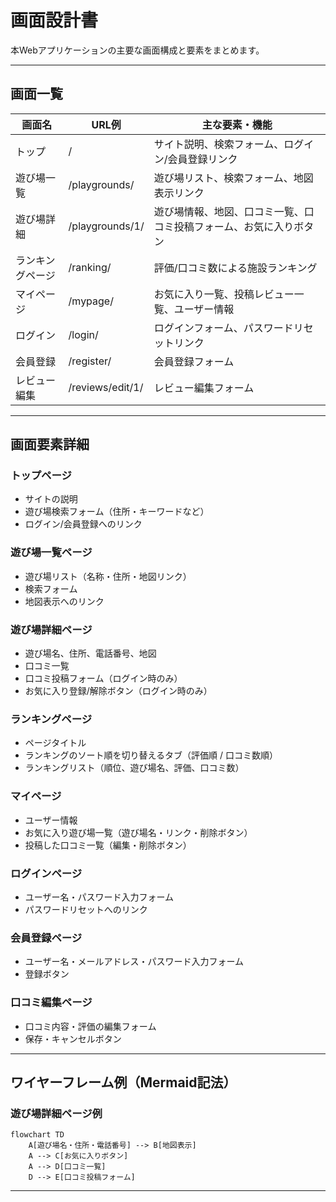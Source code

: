 # 画面設計書

本Webアプリケーションの主要な画面構成と要素をまとめます。

---

## 画面一覧

| 画面名         | URL例                | 主な要素・機能                       |
|----------------|----------------------|--------------------------------------|
| トップ         | /                    | サイト説明、検索フォーム、ログイン/会員登録リンク |
| 遊び場一覧       | /playgrounds/        | 遊び場リスト、検索フォーム、地図表示リンク         |
| 遊び場詳細       | /playgrounds/1/      | 遊び場情報、地図、口コミ一覧、口コミ投稿フォーム、お気に入りボタン |
| ランキングページ | /ranking/            | 評価/口コミ数による施設ランキング           |
| マイページ     | /mypage/             | お気に入り一覧、投稿レビュー一覧、ユーザー情報   |
| ログイン       | /login/              | ログインフォーム、パスワードリセットリンク      |
| 会員登録       | /register/           | 会員登録フォーム                      |
| レビュー編集   | /reviews/edit/1/     | レビュー編集フォーム                  |

---

## 画面要素詳細

### トップページ
- サイトの説明
- 遊び場検索フォーム（住所・キーワードなど）
- ログイン/会員登録へのリンク

### 遊び場一覧ページ
- 遊び場リスト（名称・住所・地図リンク）
- 検索フォーム
- 地図表示へのリンク

### 遊び場詳細ページ
- 遊び場名、住所、電話番号、地図
- 口コミ一覧
- 口コミ投稿フォーム（ログイン時のみ）
- お気に入り登録/解除ボタン（ログイン時のみ）

### ランキングページ
- ページタイトル
- ランキングのソート順を切り替えるタブ（評価順 / 口コミ数順）
- ランキングリスト（順位、遊び場名、評価、口コミ数）

### マイページ
- ユーザー情報
- お気に入り遊び場一覧（遊び場名・リンク・削除ボタン）
- 投稿した口コミ一覧（編集・削除ボタン）

### ログインページ
- ユーザー名・パスワード入力フォーム
- パスワードリセットへのリンク

### 会員登録ページ
- ユーザー名・メールアドレス・パスワード入力フォーム
- 登録ボタン

### 口コミ編集ページ
- 口コミ内容・評価の編集フォーム
- 保存・キャンセルボタン

---

## ワイヤーフレーム例（Mermaid記法）

### 遊び場詳細ページ例
```mermaid
flowchart TD
    A[遊び場名・住所・電話番号] --> B[地図表示]
    A --> C[お気に入りボタン]
    A --> D[口コミ一覧]
    D --> E[口コミ投稿フォーム]
```

---

